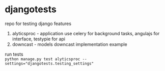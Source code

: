 djangotests
===========

repo for testing django features

1. alyticsproc - application use celery for background tasks, angulajs for interface, testypie for api
2. downcast - models downcast implementation example


run tests  
`python manage.py test alyticsproc --settings="djangotests.testing_settings"`
